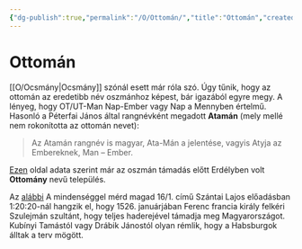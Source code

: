 ```yaml
---
{"dg-publish":true,"permalink":"/O/Ottomán/","title":"Ottomán","created":"2024-04-20T11:33","updated":"2024-10-22T22:32"}
---
```



# Ottomán

[[O/Ocsmány\|Ocsmány]] szónál esett már róla szó. Úgy tűnik, hogy az ottomán az eredetibb név oszmánhoz képest, bár igazából egyre megy. A lényeg, hogy OT/UT-Man Nap-Ember vagy Nap a Mennyben értelmű.  
Hasonló a Péterfai János által rangnévként megadott **Atamán** (mely mellé nem rokonította az ottomán nevet):  
> Az Atamán rangnév is magyar, Ata-Mán a jelentése, vagyis Atyja az Embereknek, Man – Ember.  

  

[Ezen](https://hu.wikipedia.org/wiki/Ottom%C3%A1ny) oldal adata szerint már az oszmán támadás előtt Erdélyben volt **Ottomány** nevű település.  

Az [alábbi](https://youtu.be/s_gRbDnUPsA) A mindenséggel mérd magad 16/1. című Szántai Lajos előadásban 1:20:20-nál hangzik el, hogy 1526. januárjában Ferenc francia király felkéri Szulejmán szultánt, hogy teljes haderejével támadja meg Magyarországot. Kubínyi Tamástól vagy Drábik Jánostól olyan rémlik, hogy a Habsburgok álltak a terv mögött.  